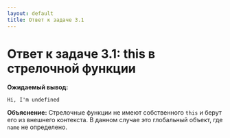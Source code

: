 ```yaml
---
layout: default
title: Ответ к задаче 3.1
---
```

# Ответ к задаче 3.1: this в стрелочной функции

**Ожидаемый вывод:**

```
Hi, I'm undefined
```

**Объяснение:**
Стрелочные функции не имеют собственного `this` и берут его из внешнего контекста. В данном случае это глобальный объект, где `name` не определено. 